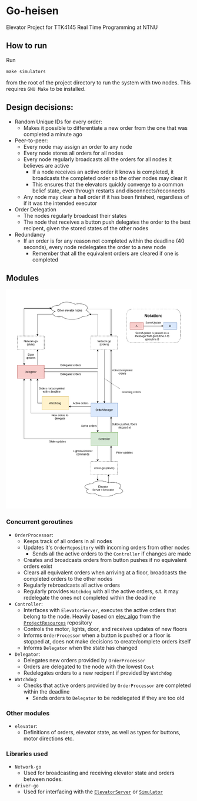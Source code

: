 # Go-heisen
Elevator Project for TTK4145 Real Time Programming at NTNU

## How to run
Run 
```
make simulators
``` 
from the root of the project directory to run the system with two nodes. This requires `GNU Make` to be installed.

## Design decisions:
- Random Unique IDs for every order:
    - Makes it possible to differentiate a new order from the one that was completed a minute ago
- Peer-to-peer: 
    - Every node may assign an order to any node
    - Every node stores all orders for all nodes
    - Every node regularly broadcasts all the orders for all nodes it believes are active
        - If a node receives an active order it knows is completed, it broadcasts the completed order so the other nodes may clear it
        - This ensures that the elevators quickly converge to a common belief state, even through restarts and disconnects/reconnects
    - Any node may clear a hall order if it has been finished, regardless of if it was the intended executor
- Order Delegation
    - The nodes regularly broadcast their states
    - The node that receives a button push delegates the order to the best recipent, given the stored states of the other nodes
- Redundancy
    - If an order is for any reason not completed within the deadline (40 seconds), every node redelegates the order to a new node
        - Remember that all the equivalent orders are cleared if one is completed

## Modules
![Module Diagram](ModuleDiagram.png "Modules and communication")
### Concurrent goroutines
- `OrderProcessor`:
  - Keeps track of all orders in all nodes
  - Updates it's `OrderRepository` with incoming orders from other nodes
    - Sends all the active orders to the `Controller` if changes are made
  - Creates and broadcasts orders from button pushes if no equivalent orders exist
  - Clears all equivalent orders when arriving at a floor, broadcasts the completed orders to the other nodes
  - Regularly rebroadcasts all active orders
  - Regularly provides `Watchdog` with all the active orders, s.t. it may redelegate the ones not completed within the deadline
- `Controller`:
  - Interfaces with `ElevatorServer`, executes the active orders that belong to the node. Heavily based on [elev_algo](https://github.com/TTK4145/Project-resources/tree/master/elev_algo) from the [`ProjectResources`](https://github.com/TTK4145/Project-resources) repository
  - Controls the motor, lights, door, and receives updates of new floors
  - Informs `OrderProcessor` when a button is pushed or a floor is stopped at, does not make decisions to create/complete orders itself
  - Informs `Delegator` when the state has changed
- `Delegator`:
  - Delegates new orders provided by `OrderProcessor`
  - Orders are delegated to the node with the lowest `Cost`
  - Redelegates orders to a new recipent if provided by `Watchdog` 
- `Watchdog`:
  - Checks that active orders provided by `OrderProcessor` are completed within the deadline
    - Sends orders to `Delegator` to be redelegated if they are too old
### Other modules
- `elevator`:
  - Definitions of orders, elevator state, as well as types for buttons, motor directions etc.
### Libraries used
- `Network-go`
  - Used for broadcasting and receiving elevator state and orders between nodes.
- `driver-go`
  - Used for interfacing with the [`ElevatorServer`](https://github.com/TTK4145/) or [`Simulator`](https://github.com/TTK4145/Simulator-v2)
